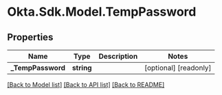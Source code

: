 # Okta.Sdk.Model.TempPassword

## Properties

Name | Type | Description | Notes
------------ | ------------- | ------------- | -------------
**_TempPassword** | **string** |  | [optional] [readonly] 

[[Back to Model list]](../README.md#documentation-for-models) [[Back to API list]](../README.md#documentation-for-api-endpoints) [[Back to README]](../README.md)

